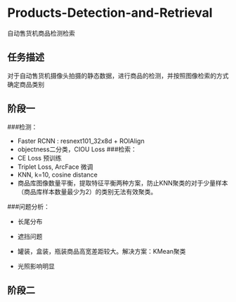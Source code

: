 # Products-Detection-and-Retrieval
自动售货机商品检测检索

## 任务描述
对于自动售货机摄像头拍摄的静态数据，进行商品的检测，并按照图像检索的方式确定商品类别


## 阶段一

###检测：
* Faster RCNN : resnext101_32x8d + ROIAlign
* objectness二分类，CIOU Loss
###检索：
* CE Loss 预训练
* Triplet Loss, ArcFace 微调
* KNN, k=10, cosine distance
* 商品库图像数量平衡，提取特征平衡两种方案，防止KNN聚类的对于少量样本（商品库样本数量最少为2）的类别无法有效聚类。



###问题分析：
* 长尾分布

* 遮挡问题

* 罐装，盒装，瓶装商品高宽差距较大。解决方案：KMean聚类

* 光照影响明显

## 阶段二
